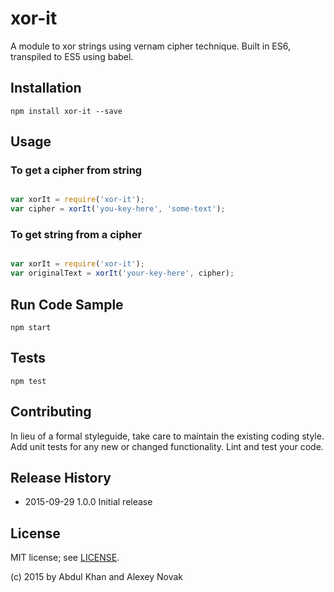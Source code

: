 # xor-it

A module to xor strings using vernam cipher technique. Built in ES6, transpiled to ES5 using babel.

## Installation

`npm install xor-it --save`

## Usage

### To get a cipher from string

```javascript

var xorIt = require('xor-it');
var cipher = xorIt('you-key-here', 'some-text');

```

### To get string from a cipher

```javascript

var xorIt = require('xor-it');
var originalText = xorIt('your-key-here', cipher);

 ```

## Run Code Sample

`npm start`

## Tests

`npm test`

## Contributing

In lieu of a formal styleguide, take care to maintain the existing coding style.
Add unit tests for any new or changed functionality. Lint and test your code.

## Release History

* 2015-09-29    1.0.0 Initial release

## License

MIT license; see [LICENSE](./LICENSE).

(c) 2015 by Abdul Khan and Alexey Novak
